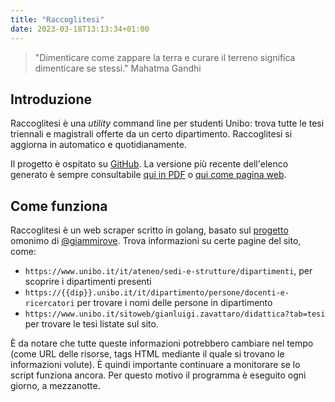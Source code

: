 ```yaml
---
title: "Raccoglitesi"
date: 2023-03-18T13:13:34+01:00
---
```


> "Dimenticare come zappare la terra e curare il terreno significa dimenticare
> se stessi."
> Mahatma Gandhi

## Introduzione

Raccoglitesi è una _utility_ command line per studenti Unibo: trova tutte le
tesi triennali e magistrali offerte da un certo dipartimento. Raccoglitesi si
aggiorna in automatico e quotidianamente.

Il progetto è ospitato su [GitHub](https://github.com/csunibo/raccoglitesi).
La versione più recente dell'elenco generato è sempre consultabile
[qui in PDF](https://csunibo.github.io/raccoglitesi/disi.pdf) o [qui come
pagina web](https://csunibo.github.io/raccoglitesi/disi).

## Come funziona

Raccoglitesi è un web scraper scritto in golang, basato sul
[progetto](https://github.com/giammirove/raccoglitesi_unibo) omonimo di
[@giammirove](https://github.com/giammirove). Trova informazioni su certe pagine
del sito, come:

- `https://www.unibo.it/it/ateneo/sedi-e-strutture/dipartimenti`, per scoprire i
  dipartimenti presenti
- `https://{{dip}}.unibo.it/it/dipartimento/persone/docenti-e-ricercatori` per
  trovare i nomi delle persone in dipartimento
- `https://www.unibo.it/sitoweb/gianluigi.zavattaro/didattica?tab=tesi` per
  trovare le tesi listate sul sito.

È da notare che tutte queste informazioni potrebbero cambiare nel tempo (come
URL delle risorse, tags HTML mediante il quale si trovano le informazioni
volute). È quindi importante continuare a monitorare se lo script funziona
ancora. Per questo motivo il programma è eseguito ogni giorno, a mezzanotte.
